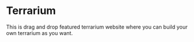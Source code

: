 # Terrarium
This is drag and drop featured terrarium website where you can build your own terrarium as you want.
